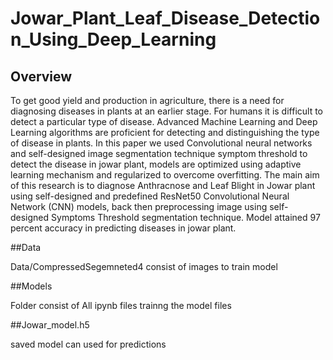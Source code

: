 # Jowar_Plant_Leaf_Disease_Detection_Using_Deep_Learning

## Overview

To get good yield and production in agriculture, there is a need for diagnosing diseases in plants at an earlier stage. For humans it is difficult to detect a particular type of disease. Advanced Machine Learning and Deep Learning algorithms are proficient for detecting and distinguishing the type of disease in plants. In this paper we used Convolutional neural networks and self-designed image segmentation technique symptom threshold to detect the disease in jowar plant, models are optimized using adaptive learning mechanism and regularized to overcome overfitting. The main aim of this research is to diagnose Anthracnose and Leaf Blight in Jowar plant using self-designed and predefined ResNet50 Convolutional Neural Network (CNN) models, back then preprocessing image using self-designed Symptoms Threshold segmentation technique. Model attained 97 percent accuracy in predicting diseases in jowar plant.

##Data

Data/CompressedSegemneted4 consist of images to train model

##Models

Folder consist of All ipynb files trainng the model files

##Jowar_model.h5

saved model can used for predictions

